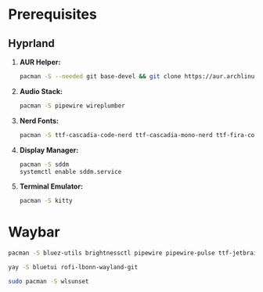 # Prerequisites

## Hyprland 

1. **AUR Helper:**

    ```bash
    pacman -S --needed git base-devel && git clone https://aur.archlinux.org/yay.git && cd yay && makepkg -si # builds with makepkg
    ```

2. **Audio Stack:**

    ```bash
    pacman -S pipewire wireplumber
    ```

3. **Nerd Fonts:**

    ```bash
    pacman -S ttf-cascadia-code-nerd ttf-cascadia-mono-nerd ttf-fira-code ttf-fira-mono ttf-fira-sans ttf-firacode-nerd ttf-iosevka-nerd ttf-iosevkaterm-nerd ttf-jetbrains-mono-nerd ttf-jetbrains-mono ttf-nerd-fonts-symbols ttf-nerd-fonts-symbols ttf-nerd-fonts-symbols-mono
    ```

4. **Display Manager:**

    ```bash
    pacman -S sddm
    systemctl enable sddm.service
    ```

5. **Terminal Emulator:**

    ```bash
    pacman -S kitty
    ```

# Waybar

```bash
pacman -S bluez-utils brightnessctl pipewire pipewire-pulse ttf-jetbrains-mono-nerd wireplumber
```

```bash
yay -S bluetui rofi-lbonn-wayland-git
```

```bash
sudo pacman -S wlsunset
```
